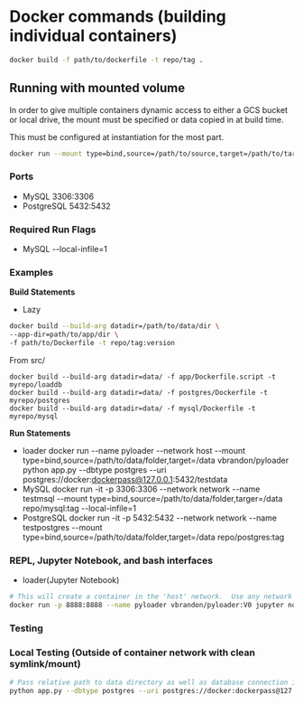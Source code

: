 # Docker commands (building individual containers)

```bash
docker build -f path/to/dockerfile -t repo/tag .
```


## Running with mounted volume
In order to give multiple containers dynamic access to either a GCS bucket or local drive, the mount must be specified or data copied in at build time.

This must be configured at instantiation for the most part.

```bash
docker run --mount type=bind,source=/path/to/source,target=/path/to/target
```


### Ports
* MySQL         3306:3306
* PostgreSQL    5432:5432


### Required Run Flags
* MySQL         --local-infile=1


### Examples

**Build Statements**

* Lazy
```bash
docker build --build-arg datadir=/path/to/data/dir \
--app-dir=path/to/app/dir \
-f path/to/Dockerfile -t repo/tag:version
```
From src/
```
docker build --build-arg datadir=data/ -f app/Dockerfile.script -t myrepo/loaddb
docker build --build-arg datadir=data/ -f postgres/Dockerfile -t myrepo/postgres
docker build --build-arg datadir=data/ -f mysql/Dockerfile -t myrepo/mysql
```



**Run Statements**
* loader        docker run --name pyloader --network host --mount type=bind,source=/path/to/data/folder,target=/data vbrandon/pyloader python app.py --dbtype postgres --uri postgres://docker:dockerpass@127.0.0.1:5432/testdata
* MySQL         docker run -it -p 3306:3306 --network network --name testmsql --mount type=bind,source=/path/to/data/folder,targer=/data repo/mysql:tag --local-infile=1
* PostgreSQL    docker run -it -p 5432:5432 --network network --name testpostgres --mount type=bind,source=/path/to/data/folder,target=/data repo/postgres:tag


### REPL, Jupyter Notebook, and bash interfaces
* loader(Jupyter Notebook)


```bash
# This will create a container in the 'host' network.  Use any network the DB attached to.
docker run -p 8888:8888 --name pyloader vbrandon/pyloader:V0 jupyter notebook --ip 0.0.0.0 --allow-root --no-browser
```


### Testing

### Local Testing (Outside of container network with clean symlink/mount)
 
 ```bash
 # Pass relative path to data directory as well as database connection information
 python app.py --dbtype postgres --uri postgres://docker:dockerpass@127.0.0.1:5432/testdata --datadir ../data
 ```